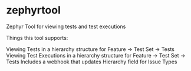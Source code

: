 # zephyrtool
Zephyr Tool for viewing tests and test executions

Things this tool supports:

Viewing Tests in a hierarchy structure for Feature -> Test Set -> Tests
Viewing Test Executions in a hierarchy structure for Feature -> Test Set -> Tests
Includes a webhook that updates Hierarchy field for Issue Types
